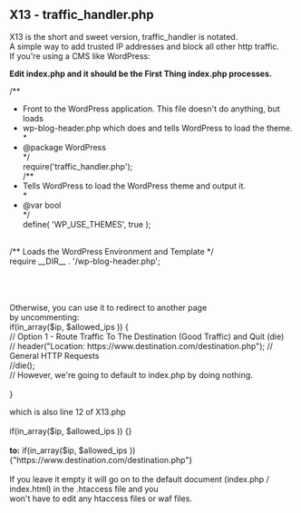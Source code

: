 <h2>X13 - traffic_handler.php</h2>
<p>X13 is the short and sweet version, traffic_handler is notated.<br>
A simple way to add trusted IP addresses and block all other http traffic.<br>
If you're using a CMS like WordPress:</p>
<b>Edit index.php and it should be the First Thing index.php processes.</b>


/**<br>
 * Front to the WordPress application. This file doesn't do anything, but loads<br>
 * wp-blog-header.php which does and tells WordPress to load the theme.<br>
 *<br>
 * @package WordPress<br>
 */<br>
require('traffic_handler.php');<br>
/**<br>
 * Tells WordPress to load the WordPress theme and output it.<br>
 *<br>
 * @var bool<br>
 */<br>
define( 'WP_USE_THEMES', true );<br>
<br>
/** Loads the WordPress Environment and Template */<br>
require __DIR__ . '/wp-blog-header.php';<br>
<br><br><br>
<p> Otherwise, you can use it to redirect to another page<br>
by uncommenting:<br>
if(in_array($ip, $allowed_ips )) {<br>
// Option 1 - Route Traffic To The Destination (Good Traffic) and Quit (die)<br>
// header("Location: https://www.destination.com/destination.php"); // General HTTP Requests<br>
    //die();<br>
// However, we're going to default to index.php by doing nothing.<br>
<br>
}<br>
  </p>
  <p> which is also line 12 of X13.php<br><br>
if(in_array($ip, $allowed_ips )) {} <br><br>
  <b>to:</b> if(in_array($ip, $allowed_ips )) {"https://www.destination.com/destination.php"}<br><br>
If you leave it empty it will go on to the default document (index.php / index.html) in the .htaccess file and you<br>
won't have to edit any htaccess files or waf files.</p>
